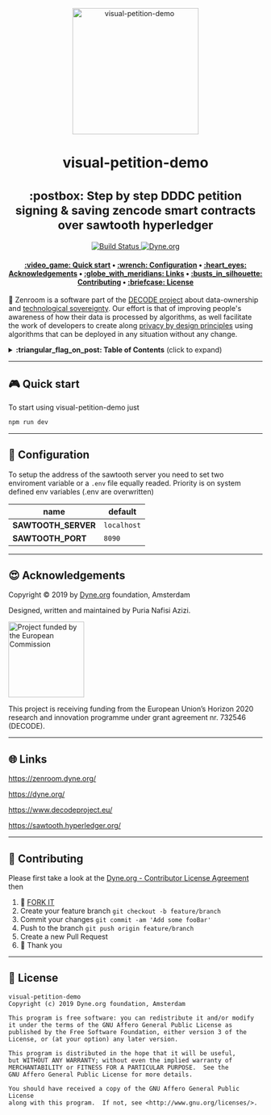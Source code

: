 <p align="center">
  <a href="https://www.dyne.org">
    <img alt="visual-petition-demo" src="https://jaromil.dyne.org/img/dyne.png" width="250" />
  </a>
</p>

<h1 align="center">
  visual-petition-demo</br></br>
  <sub>:postbox: Step by step DDDC petition signing & saving zencode smart contracts over sawtooth hyperledger</sub>
</h1>
  
<p align="center">
  <a href="https://travis-ci.com/DECODEproject/visual-petition-demo">
    <img src="https://travis-ci.com/DECODEproject/visual-petition-demo.svg?branch=master" alt="Build Status">
  </a>
  <a href="https://dyne.org">
    <img src="https://img.shields.io/badge/%3C%2F%3E%20with%20%E2%9D%A4%20by-Dyne.org-blue.svg" alt="Dyne.org">
  </a>
</p>

<h4 align="center">
  <a href="#video_game-quick-start">:video_game: Quick start</a>
  <span> • </span>
  <a href="#wrench-configuration">:wrench: Configuration</a>
  <span> • </span>
  <a href="#heart_eyes-acknowledgements">:heart_eyes: Acknowledgements</a>
  <span> • </span>
  <a href="#globe_with_meridians-links">:globe_with_meridians: Links</a>
  <span> • </span>
  <a href="#busts_in_silhouette-contributing">:busts_in_silhouette: Contributing</a>
  <span> • </span>
  <a href="#briefcase-license">:briefcase: License</a>
</h4>


:construction: Zenroom is a software part of the [DECODE project](https://decodeproject.eu) about data-ownership and [technological sovereignty](https://www.youtube.com/watch?v=RvBRbwBm_nQ). Our effort is that of improving people's awareness of how their data is processed by algorithms, as well facilitate the work of developers to create along [privacy by design principles](https://decodeproject.eu/publications/privacy-design-strategies-decode-architecture) using algorithms that can be deployed in any situation without any change.


<details>
 <summary><strong>:triangular_flag_on_post: Table of Contents</strong> (click to expand)</summary>

* [Quick start](#video_game-quick-start)
* [Configuration](#wrench-configuration)
* [Acknowledgements](#heart_eyes-acknowledgements)
* [Links](#globe_with_meridians-links)
* [Contributing](#busts_in_silhouette-contributing)
* [License](#briefcase-license)
</details>

***
## :video_game: Quick start

To start using visual-petition-demo just 
```bash
npm run dev
```

***
## :wrench: Configuration

To setup the address of the sawtooth server you need to set two enviroment variable or a `.env` file equally readed.
Priority is on system defined env variables (.env are overwritten)

| name | default |
| ---- | ------- |
| **SAWTOOTH_SERVER** | `localhost` | 
| **SAWTOOTH_PORT** | `8090` | 


***
## :heart_eyes: Acknowledgements

Copyright :copyright: 2019 by [Dyne.org](https://www.dyne.org) foundation, Amsterdam

Designed, written and maintained by Puria Nafisi Azizi.

<img src="https://zenroom.dyne.org/img/ec_logo.png" width="150" alt="Project funded by the European Commission">

This project is receiving funding from the European Union’s Horizon 2020 research and innovation programme under grant agreement nr. 732546 (DECODE).


***
## :globe_with_meridians: Links

https://zenroom.dyne.org/

https://dyne.org/

https://www.decodeproject.eu/

https://sawtooth.hyperledger.org/


***
## :busts_in_silhouette: Contributing

Please first take a look at the [Dyne.org - Contributor License Agreement](CONTRIBUTING.md) then

1.  :twisted_rightwards_arrows: [FORK IT](../../fork)
2.  Create your feature branch `git checkout -b feature/branch`
3.  Commit your changes `git commit -am 'Add some fooBar'`
4.  Push to the branch `git push origin feature/branch`
5.  Create a new Pull Request
6.  :pray: Thank you


***
## :briefcase: License
    visual-petition-demo
    Copyright (c) 2019 Dyne.org foundation, Amsterdam

    This program is free software: you can redistribute it and/or modify
    it under the terms of the GNU Affero General Public License as
    published by the Free Software Foundation, either version 3 of the
    License, or (at your option) any later version.

    This program is distributed in the hope that it will be useful,
    but WITHOUT ANY WARRANTY; without even the implied warranty of
    MERCHANTABILITY or FITNESS FOR A PARTICULAR PURPOSE.  See the
    GNU Affero General Public License for more details.

    You should have received a copy of the GNU Affero General Public License
    along with this program.  If not, see <http://www.gnu.org/licenses/>.
